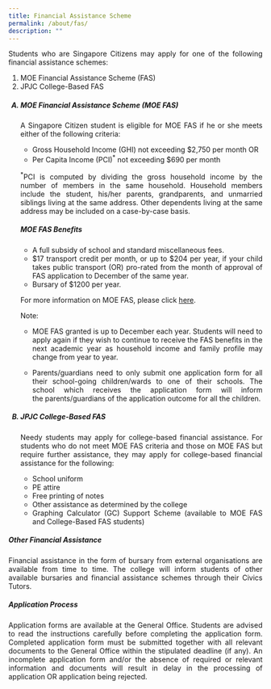 ```yaml
---
title: Financial Assistance Scheme
permalink: /about/fas/
description: ""
---
```

<div align="justify">
	
<p>Students who are Singapore Citizens may apply for one of the following financial assistance schemes:
</p><ol>
	<li> MOE Financial Assistance Scheme (FAS)</li>
	<li>JPJC College-Based FAS</li>
</ol>
<p></p>

<style>ol.a{list-style-type: upper-alpha;}</style>
<ol class="a">
<h5><strong><li>MOE Financial Assistance Scheme (MOE FAS)</li></strong></h5>

<p>
A Singapore Citizen student is eligible for MOE FAS if he or she meets either of the following criteria:</p>
<ul>
	<li>Gross Household Income (GHI) not exceeding $2,750 per month OR</li>
	<li>Per Capita Income (PCI)<sup>*</sup> not exceeding $690 per month</li></ul>

<p>
<sup>*</sup>PCI is computed by dividing the gross household income by the number of members in the same household. Household members include the student, his/her parents, grandparents, and unmarried siblings living at the same address. Other dependents living at the same address may be included on a case-by-case basis.</p>
	
<h5><strong>MOE FAS Benefits</strong></h5>
<ul>
	<li>A full subsidy of school and standard miscellaneous fees.</li>
	<li>$17 transport credit per month, or up to $204 per year, if your child takes public transport (OR) pro-rated from the month of approval of FAS application to December of the same year.</li>
	<li>Bursary of $1200 per year.</li></ul>

<p>
For more information on MOE FAS, please click&nbsp;<a href="https://www.moe.gov.sg/financial-matters/financial-assistance">here</a>.
</p>

Note:
<ul>
<li><p align="justify">MOE FAS granted is up to December each year. Students will need to apply again if they wish to&nbsp;continue to receive the FAS benefits in the next academic year as household income and family profile&nbsp;may change from year to year.</p></li>
<li><p align="justify">Parents/guardians need to only submit one application form for all their school-going children/wards&nbsp;to one of their schools. The school which receives the application form will inform the&nbsp;parents/guardians of the application outcome for all the children.</p></li></ul>

<h5><strong><li>JPJC College-Based FAS</li></strong></h5>
<p>
Needy students may apply for college-based financial assistance. For students who do not meet MOE FAS criteria and those on MOE FAS but require further assistance, they may apply for college-based financial assistance for the following:</p>
<ul>
	<li>School uniform</li>
	<li>PE attire</li>
	<li>Free printing of notes</li>
	<li>Other assistance as determined by the college</li>
	<li>Graphing Calculator (GC) Support Scheme (available to MOE FAS and College-Based FAS students)</li></ul></ol>

<h5><strong>Other Financial Assistance</strong></h5>
<p>
Financial assistance in the form of bursary from external organisations are available from time to time.&nbsp;The college will inform students of other available bursaries and financial assistance schemes through their Civics Tutors.</p>

<h5><strong>Application Process</strong></h5>
<p>	
Application forms are available at the General Office. Students are advised to read the instructions carefully before completing the application form. Completed application form must be submitted together with all relevant documents to the General Office within the stipulated deadline (if any). An incomplete application form and/or the absence of required or relevant information and documents will result in delay in the processing of application OR application being rejected.</p></div>